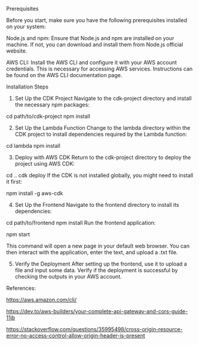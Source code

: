 Prerequisites

Before you start, make sure you have the following prerequisites installed on your system:

Node.js and npm: Ensure that Node.js and npm are installed on your machine. If not, you can download and install them from Node.js official website.

AWS CLI: Install the AWS CLI and configure it with your AWS account credentials. This is necessary for accessing AWS services. Instructions can be found on the AWS CLI documentation page.

Installation Steps

1. Set Up the CDK Project
Navigate to the cdk-project directory and install the necessary npm packages:

cd path/to/cdk-project
npm install

2. Set Up the Lambda Function
Change to the lambda directory within the CDK project to install dependencies required by the Lambda function:

cd lambda
npm install

3. Deploy with AWS CDK
Return to the cdk-project directory to deploy the project using AWS CDK:

cd ..
cdk deploy
If the CDK is not installed globally, you might need to install it first:

npm install -g aws-cdk

4. Set Up the Frontend
Navigate to the frontend directory to install its dependencies:

cd path/to/frontend
npm install
Run the frontend application:

npm start

This command will open a new page in your default web browser. You can then interact with the application, enter the text, and upload a .txt file.

5. Verify the Deployment
After setting up the frontend, use it to upload a file and input some data. Verify if the deployment is successful by checking the outputs in your AWS account.

References:

https://aws.amazon.com/cli/

https://dev.to/aws-builders/your-complete-api-gateway-and-cors-guide-11jb

https://stackoverflow.com/questions/35995498/cross-origin-resource-error-no-access-control-allow-origin-header-is-present